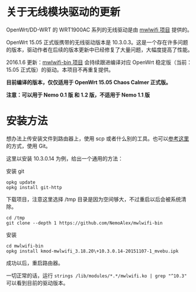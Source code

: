 # 关于无线模块驱动的更新


OpenWrt/DD-WRT 的 WRT1900AC 系列的无线驱动是由 [mwlwifi 项目](https://github.com/kaloz/mwlwifi) 提供的。

OpenWrt 15.05 正式版携带的无线驱动版本是 10.3.0.3。这是一个存在许多问题的版本，驱动作者在后续的版本更新中已经修复了大量问题，大幅度提高了性能。

2016.1.6 更新：[mwlwifi-bin 项目](https://github.com/NemoAlex/mwlwifi-bin) 会持续跟进编译对应 OpenWrt 稳定版（当前：15.05 正式版）的驱动。本项目不再重复提供。

**目前编译的版本，仅仅适用于 OpenWrt 15.05 Chaos Calmer 正式版。**

**注意：可以用于 Nemo 0.1 版 和 1.2 版，不适用于 Nemo 1.1 版**

# 安装方法

想办法上传安装文件到路由器上，使用 scp 或者什么别的工具。也可以[参考这里](https://github.com/NemoAlex/openwrt-wrt1900ac-docs/wiki/%E5%AE%89%E8%A3%85%E5%92%8C%E6%9B%B4%E6%96%B0%E8%BD%AF%E4%BB%B6) 的方式，使用 Git。

这里以安装 10.3.0.14 为例，给出一个通用的方法：

安装 git

    opkg update
    opkg install git-http

下载项目，注意这里选择 /tmp 目录是因为空间够大，不过重启以后会被系统清除。

    cd /tmp
    git clone --depth 1 https://github.com/NemoAlex/mwlwifi-bin

安装

    cd mwlwifi-bin
    opkg install kmod-mwlwifi_3.18.20\+10.3.0.14-20151107-1_mvebu.ipk

成功以后，重启路由器。

一切正常的话，运行 `strings /lib/modules/*.*/mwlwifi.ko | grep "^10.3"` 可以看到目前的驱动版本。